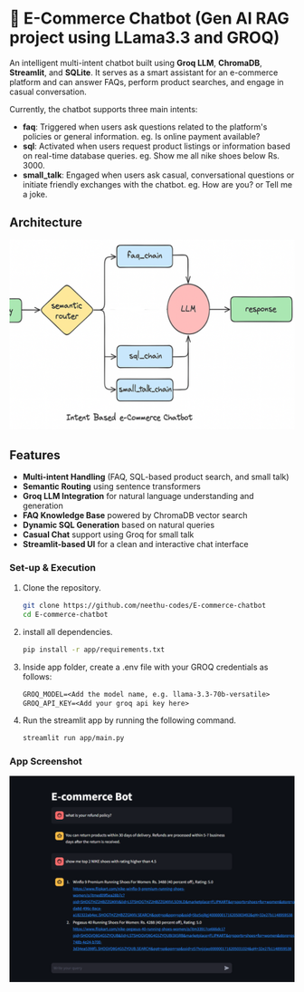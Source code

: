 # 💬 E-Commerce Chatbot (Gen AI RAG project using LLama3.3 and GROQ)

An intelligent multi-intent chatbot built using **Groq LLM**, **ChromaDB**, **Streamlit**, and **SQLite**. It serves as a smart assistant for an e-commerce platform and can answer FAQs, perform product searches, and engage in casual conversation.

Currently, the chatbot supports three main intents:

- **faq**: Triggered when users ask questions related to the platform's policies or general information. eg. Is online payment available?
- **sql**: Activated when users request product listings or information based on real-time database queries. eg. Show me all nike shoes below Rs. 3000.
- **small_talk**: Engaged when users ask casual, conversational questions or initiate friendly exchanges with the chatbot. eg. How are you? or Tell me a joke.


## Architecture
![architecture diagram of the e-commerce chatbot](app/resources/architecture-diagram1.png)

##  Features

-  **Multi-intent Handling** (FAQ, SQL-based product search, and small talk)
-  **Semantic Routing** using sentence transformers
-  **Groq LLM Integration** for natural language understanding and generation
-  **FAQ Knowledge Base** powered by ChromaDB vector search
-  **Dynamic SQL Generation** based on natural queries
-  **Casual Chat** support using Groq for small talk
-  **Streamlit-based UI** for a clean and interactive chat interface

### Set-up & Execution

1. Clone the repository. 

    ```bash
    git clone https://github.com/neethu-codes/E-commerce-chatbot
    cd E-commerce-chatbot
    ```

1. install all dependencies. 

    ```bash
    pip install -r app/requirements.txt
    ```

1. Inside app folder, create a .env file with your GROQ credentials as follows:
    ```text
    GROQ_MODEL=<Add the model name, e.g. llama-3.3-70b-versatile>
    GROQ_API_KEY=<Add your groq api key here>
    ```

1. Run the streamlit app by running the following command.

    ```bash
    streamlit run app/main.py
    ```

### App Screenshot
![App screenshot of the e-commerce chatbot](app/resources/product-ss.png)
